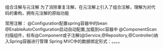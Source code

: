 组合注解与元注解
为了消除重复注解，在元注解上引入了组合注解，理解为对代码的重构，拥有元注解的原始功能

常用注解：
@Configuration配置spring容器中的bean
@EnableAutoConfiguration启动自动配置,加载到ioc容器中
@ComponentScan 扫描组件，标有@Component或子注解(@Service,@Repository,@Controller)纳入Spring容器进行管理
 Spring MVC中的数据绑定形式：。。。。